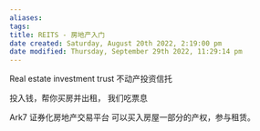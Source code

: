 ```yaml
---
aliases: 
tags: 
title: REITS - 房地产入门
date created: Saturday, August 20th 2022, 2:19:00 pm
date modified: Thursday, September 29th 2022, 11:29:14 pm
---
```


Real estate investment trust
不动产投资信托 

投入钱，帮你买房并出租，
我们吃票息

Ark7 证券化房地产交易平台
可以买入房屋一部分的产权，参与租赁。

 